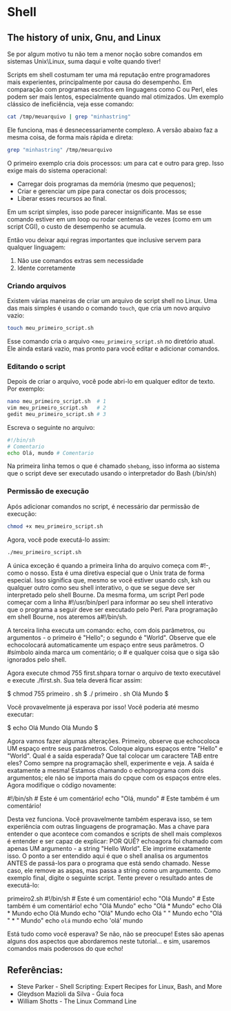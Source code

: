 # Shell

## The history of unix, Gnu, and Linux

Se por algum motivo tu não tem a menor noção sobre comandos em sistemas Unix\Linux, suma daqui e volte quando tiver!

Scripts em shell costumam ter uma má reputação entre programadores mais experientes, principalmente por causa do desempenho. Em comparação com programas escritos em linguagens como C ou Perl, eles podem ser mais lentos, especialmente quando mal otimizados. Um exemplo clássico de ineficiência, veja esse comando:

```sh
cat /tmp/meuarquivo | grep "minhastring"
```

Ele funciona, mas é desnecessariamente complexo. A versão abaixo faz a mesma coisa, de forma mais rápida e direta:

```sh
grep "minhastring" /tmp/meuarquivo
```

O primeiro exemplo cria dois processos: um para cat e outro para grep. Isso exige mais do sistema operacional:
- Carregar dois programas da memória (mesmo que pequenos);
- Criar e gerenciar um pipe para conectar os dois processos;
- Liberar esses recursos ao final.

Em um script simples, isso pode parecer insignificante. Mas se esse comando estiver em um loop ou rodar centenas de vezes (como em um script CGI), o custo de desempenho se acumula.

Então vou deixar aqui regras importantes que inclusive servem para qualquer linguagem: 

1. Não use comandos extras sem necessidade
2. Idente corretamente

### Criando arquivos

Existem várias maneiras de criar um arquivo de script shell no Linux. Uma das mais simples é usando o comando <code>touch</code>, que cria um novo arquivo vazio:

```sh
touch meu_primeiro_script.sh
```

Esse comando cria o arquivo <<code>meu_primeiro_script.sh</code> no diretório atual. Ele ainda estará vazio, mas pronto para você editar e adicionar comandos.

### Editando o script

Depois de criar o arquivo, você pode abri-lo em qualquer editor de texto. Por exemplo:

```sh
nano meu_primeiro_script.sh  # 1
vim meu_primeiro_script.sh   # 2
gedit meu_primeiro_script.sh # 3
```

Escreva o seguinte no arquivo:

```sh
#!/bin/sh
# Comentario
echo Olá, mundo # Comentario
```

Na primeira linha temos o que é chamado <code>shebang</code>, isso informa ao sistema que o script deve ser executado usando o interpretador do Bash (/bin/sh)

### Permissão de execução

Após adicionar comandos no script, é necessário dar permissão de execução:

```sh
chmod +x meu_primeiro_script.sh
```

Agora, você pode executá-lo assim:

```sh
./meu_primeiro_script.sh
```

A única exceção é quando a primeira linha do arquivo começa com #!-, como o nosso. Esta é uma diretiva especial que o Unix trata de forma especial. Isso significa que, mesmo se você estiver usando csh, ksh ou qualquer outro como seu shell interativo, o que se segue deve ser interpretado pelo shell Bourne.
Da mesma forma, um script Perl pode começar com a linha #!/usr/bin/perl para informar ao seu shell interativo que o programa a seguir deve ser executado pelo Perl. Para programação em shell Bourne, nos ateremos a#!/bin/sh.

A terceira linha executa um comando: echo, com dois parâmetros, ou argumentos - o primeiro é "Hello"; o segundo é "World".
Observe que ele echocolocará automaticamente um espaço entre seus parâmetros.
O #símbolo ainda marca um comentário; o # e qualquer coisa que o siga são ignorados pelo shell.

Agora execute chmod 755 first.shpara tornar o arquivo de texto executável e execute ./first.sh.
Sua tela deverá ficar assim:

$ chmod 755 primeiro . sh $ ./ primeiro . sh Olá Mundo $ 

 
Você provavelmente já esperava por isso! Você poderia até mesmo executar:

$ echo Olá Mundo Olá Mundo $  
 
 Agora vamos fazer algumas alterações.
Primeiro, observe que echocoloca UM espaço entre seus parâmetros. Coloque alguns espaços entre "Hello" e "World". Qual é a saída esperada? Que tal colocar um caractere TAB entre eles?
Como sempre na programação shell, experimente e veja.
A saída é exatamente a mesma! Estamos chamando o echoprograma com dois argumentos; ele não se importa mais do cpque com os espaços entre eles. Agora modifique o código novamente:

#!/bin/sh # Este é um comentário! echo "Olá, mundo" # Este também é um comentário!
        
Desta vez funciona. Você provavelmente também esperava isso, se tem experiência com outras linguagens de programação. Mas a chave para entender o que acontece com comandos e scripts de shell mais complexos é entender e ser capaz de explicar: POR QUÊ?
echoagora foi chamado com apenas UM argumento - a string "Hello World". Ele imprime exatamente isso.
O ponto a ser entendido aqui é que o shell analisa os argumentos ANTES de passá-los para o programa que está sendo chamado. Nesse caso, ele remove as aspas, mas passa a string como um argumento.
Como exemplo final, digite o seguinte script. Tente prever o resultado antes de executá-lo:

primeiro2.sh
#!/bin/sh # Este é um comentário! echo "Olá Mundo" # Este também é um comentário! echo "Olá Mundo" echo "Olá * Mundo" echo Olá * Mundo echo Olá Mundo echo "Olá" Mundo echo Olá " " Mundo echo "Olá " * " Mundo" echo `olá` mundo echo 'olá' mundo
 
Está tudo como você esperava? Se não, não se preocupe! Estes são apenas alguns dos aspectos que abordaremos neste tutorial... e sim, usaremos comandos mais poderosos do que echo!


## Referências:

- Steve Parker - Shell Scripting: Expert Recipes for Linux, Bash, and More
- Gleydson Mazioli da Silva - Guia foca
-  William Shotts - The Linux Command Line